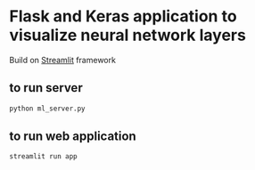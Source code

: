 # Flask and Keras application to visualize neural network layers

Build on [Streamlit](https://www.streamlit.io/) framework

## to run server
```bash
python ml_server.py
```

## to run web application
```bash
streamlit run app
```

